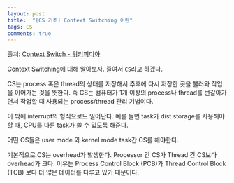 ```yaml
---
layout: post
title:  "[CS 기초] Context Switching 이란"
tags: CS
comments: true
---
```

출처: [Context Switch - 위키피디아](https://en.wikipedia.org/wiki/Context_switch)

Context Switching에 대해 알아보자. 줄여서 `CS`라고 하겠다.

CS는 process 혹은 thread의 상태를 저장해서 추후에 다시 저장한 곳을 불러와 작업을 이어가는 것을 뜻한다. 즉 CS는 컴퓨터가 1개 이상의 process나 thread를 번갈아가면서 작업할 때 사용되는 process/thread 관리 기법이다.

이 밖에 interrupt의 형식으로도 일어난다. 예를 들면 task가 dist storage를 사용해야 할 때, CPU를 다른 task가 쓸 수 있도록 해준다.

어떤 OS들은 user mode 와 kernel mode task간 CS를 해야한다.

기본적으로 CS는 overhead가 발생한다. Processor 간 CS가 Thread 간 CS보다 overhead가 크다. 이유는 Process Control Block (PCB)가 Thread Control Block (TCB) 보다 더 많은 데이터를 다루고 있기 때문이다.